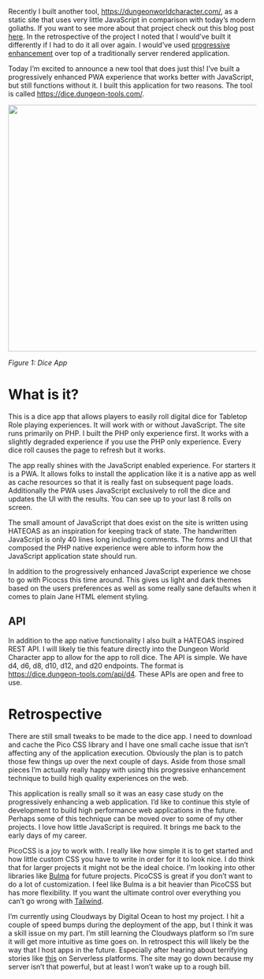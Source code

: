 Recently I built another tool,
[<u>https://dungeonworldcharacter.com/</u>](https://dungeonworldcharacter.com/),
as a static site that uses very little JavaScript in comparison with
today’s modern goliaths. If you want to see more about that project
check out this blog post
[<u>here</u>](https://cogwizzle.com/dungeon%20world%20character%20sheet.html).
In the retrospective of the project I noted that I would’ve built it
differently if I had to do it all over again. I would’ve used
[<u>progressive
enhancement</u>](https://en.wikipedia.org/wiki/Progressive_enhancement#:~:text=Progressive%20enhancement%20is%20a%20strategy,receive%20the%20enhanced%20version%20instead.)
over top of a traditionally server rendered application.

Today I’m excited to announce a new tool that does just this! I’ve built
a progressively enhanced PWA experience that works better with
JavaScript, but still functions without it. I built this application for
two reasons. The tool is called
[<u>https://dice.dungeon-tools.com/</u>](https://dice.dungeon-tools.com/).

<img src="/dungeon-tools-dice-app/image1.png"
style="width:6.5in;height:5.20833in" />

*Figure 1: Dice App*

# What is it?

This is a dice app that allows players to easily roll digital dice for
Tabletop Role playing experiences. It will work with or without
JavaScript. The site runs primarily on PHP. I built the PHP only
experience first. It works with a slightly degraded experience if you
use the PHP only experience. Every dice roll causes the page to refresh
but it works.

The app really shines with the JavaScript enabled experience. For
starters it is a PWA. It allows folks to install the application like it
is a native app as well as cache resources so that it is really fast on
subsequent page loads. Additionally the PWA uses JavaScript exclusively
to roll the dice and updates the UI with the results. You can see up to
your last 8 rolls on screen.  
  
The small amount of JavaScript that does exist on the site is written
using HATEOAS as an inspiration for keeping track of state. The
handwritten JavaScript is only 40 lines long including comments. The
forms and UI that composed the PHP native experience were able to inform
how the JavaScript application state should run.

In addition to the progressively enhanced JavaScript experience we chose
to go with Picocss this time around. This gives us light and dark themes
based on the users preferences as well as some really sane defaults when
it comes to plain Jane HTML element styling.

## API

In addition to the app native functionality I also built a HATEOAS
inspired REST API. I will likely tie this feature directly into the
Dungeon World Character app to allow for the app to roll dice. The API
is simple. We have d4, d6, d8, d10, d12, and d20 endpoints. The format
is
[<u>https://dice.dungeon-tools.com/api/d4</u>](https://dice.dungeontools.com/api/d4).
These APIs are open and free to use.

# Retrospective

There are still small tweaks to be made to the dice app. I need to
download and cache the Pico CSS library and I have one small cache issue
that isn’t affecting any of the application execution. Obviously the
plan is to patch those few things up over the next couple of days. Aside
from those small pieces I’m actually really happy with using this
progressive enhancement technique to build high quality experiences on
the web.

This application is really small so it was an easy case study on the
progressively enhancing a web application. I’d like to continue this
style of development to build high performance web applications in the
future. Perhaps some of this technique can be moved over to some of my
other projects. I love how little JavaScript is required. It brings me
back to the early days of my career.

PicoCSS is a joy to work with. I really like how simple it is to get
started and how little custom CSS you have to write in order for it to
look nice. I do think that for larger projects it might not be the ideal
choice. I’m looking into other libraries like
[<u>Bulma</u>](https://bulma.io/) for future projects. PicoCSS is great
if you don’t want to do a lot of customization. I feel like Bulma is a
bit heavier than PicoCSS but has more flexibility. If you want the
ultimate control over everything you can’t go wrong with
[<u>Tailwind</u>](https://tailwindcss.com/).

I’m currently using Cloudways by Digital Ocean to host my project. I hit
a couple of speed bumps during the deployment of the app, but I think it
was a skill issue on my part. I’m still learning the Cloudways platform
so I’m sure it will get more intuitive as time goes on. In retrospect
this will likely be the way that I host apps in the future. Especially
after hearing about terrifying stories like
[<u>this</u>](https://old.reddit.com/r/webdev/comments/1b14bty/netlify_just_sent_me_a_104k_bill_for_a_simple/)
on Serverless platforms. The site may go down because my server isn’t
that powerful, but at least I won’t wake up to a rough bill.
